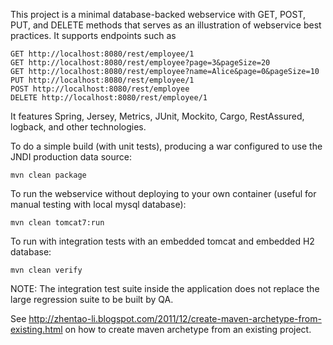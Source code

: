 This project is a minimal database-backed webservice with GET, POST, PUT,
and DELETE methods that serves as an illustration of webservice
best practices.  It supports endpoints such as

    GET http://localhost:8080/rest/employee/1
    GET http://localhost:8080/rest/employee?page=3&pageSize=20
    GET http://localhost:8080/rest/employee?name=Alice&page=0&pageSize=10
    PUT http://localhost:8080/rest/employee/1
    POST http://localhost:8080/rest/employee
    DELETE http://localhost:8080/rest/employee/1


It features Spring, Jersey, Metrics, JUnit, Mockito, Cargo, RestAssured, logback, and other technologies.

To do a simple build (with unit tests), producing a war configured to use the JNDI
production data source:

    mvn clean package

To run the webservice without deploying to your own container (useful for manual
testing with local mysql database):

    mvn clean tomcat7:run

To run with integration tests with an embedded tomcat and embedded H2 database:

    mvn clean verify

NOTE: The integration test suite inside the application does not replace
the large regression suite to be built by QA.

See http://zhentao-li.blogspot.com/2011/12/create-maven-archetype-from-existing.html on how to create maven archetype 
from an existing project.

